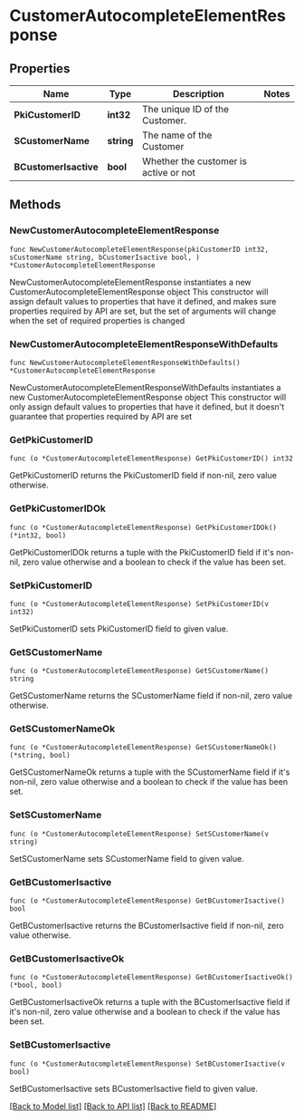 # CustomerAutocompleteElementResponse

## Properties

Name | Type | Description | Notes
------------ | ------------- | ------------- | -------------
**PkiCustomerID** | **int32** | The unique ID of the Customer. | 
**SCustomerName** | **string** | The name of the Customer | 
**BCustomerIsactive** | **bool** | Whether the customer is active or not | 

## Methods

### NewCustomerAutocompleteElementResponse

`func NewCustomerAutocompleteElementResponse(pkiCustomerID int32, sCustomerName string, bCustomerIsactive bool, ) *CustomerAutocompleteElementResponse`

NewCustomerAutocompleteElementResponse instantiates a new CustomerAutocompleteElementResponse object
This constructor will assign default values to properties that have it defined,
and makes sure properties required by API are set, but the set of arguments
will change when the set of required properties is changed

### NewCustomerAutocompleteElementResponseWithDefaults

`func NewCustomerAutocompleteElementResponseWithDefaults() *CustomerAutocompleteElementResponse`

NewCustomerAutocompleteElementResponseWithDefaults instantiates a new CustomerAutocompleteElementResponse object
This constructor will only assign default values to properties that have it defined,
but it doesn't guarantee that properties required by API are set

### GetPkiCustomerID

`func (o *CustomerAutocompleteElementResponse) GetPkiCustomerID() int32`

GetPkiCustomerID returns the PkiCustomerID field if non-nil, zero value otherwise.

### GetPkiCustomerIDOk

`func (o *CustomerAutocompleteElementResponse) GetPkiCustomerIDOk() (*int32, bool)`

GetPkiCustomerIDOk returns a tuple with the PkiCustomerID field if it's non-nil, zero value otherwise
and a boolean to check if the value has been set.

### SetPkiCustomerID

`func (o *CustomerAutocompleteElementResponse) SetPkiCustomerID(v int32)`

SetPkiCustomerID sets PkiCustomerID field to given value.


### GetSCustomerName

`func (o *CustomerAutocompleteElementResponse) GetSCustomerName() string`

GetSCustomerName returns the SCustomerName field if non-nil, zero value otherwise.

### GetSCustomerNameOk

`func (o *CustomerAutocompleteElementResponse) GetSCustomerNameOk() (*string, bool)`

GetSCustomerNameOk returns a tuple with the SCustomerName field if it's non-nil, zero value otherwise
and a boolean to check if the value has been set.

### SetSCustomerName

`func (o *CustomerAutocompleteElementResponse) SetSCustomerName(v string)`

SetSCustomerName sets SCustomerName field to given value.


### GetBCustomerIsactive

`func (o *CustomerAutocompleteElementResponse) GetBCustomerIsactive() bool`

GetBCustomerIsactive returns the BCustomerIsactive field if non-nil, zero value otherwise.

### GetBCustomerIsactiveOk

`func (o *CustomerAutocompleteElementResponse) GetBCustomerIsactiveOk() (*bool, bool)`

GetBCustomerIsactiveOk returns a tuple with the BCustomerIsactive field if it's non-nil, zero value otherwise
and a boolean to check if the value has been set.

### SetBCustomerIsactive

`func (o *CustomerAutocompleteElementResponse) SetBCustomerIsactive(v bool)`

SetBCustomerIsactive sets BCustomerIsactive field to given value.



[[Back to Model list]](../README.md#documentation-for-models) [[Back to API list]](../README.md#documentation-for-api-endpoints) [[Back to README]](../README.md)


